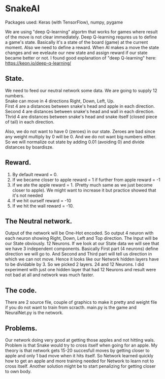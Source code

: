 # SnakeAI
Packages used: Keras (with TensorFlow), numpy, pygame

We are using "deep Q-learning" algortm that works for games where result of the move is not clear immediately.
Deep Q-learning requres us to define a game's state. Basically it's a state of the board (game) at the current moment. 
Also we need to define a reward. When AI makes a move the state changes and we evelaute our new state and assign reward if our state became better or not.
I found good explanation of "deep Q-learning" here: https://keon.io/deep-q-learning/

## State.
We need to feed our neutral network some data. We are going to supply 12 numbers.<br>
Snake can move in 4 directions Right, Down, Left, Up.<br>
First 4 are a distances between snake's head and apple in each direction.<br>
Second 4 are distances between snake's head and wall in each direction.<br>
Thrid 4 are distances between snake's head and snake itself (closed piece of tail) in each direction.<br>

Also, we do not want to have 0 (zeroes) in our state. Zeroes are bad since any weight multiply by 0 will be 0. And we do not want big numbers either. So we will normalize out state by adding 0.01 (avoiding 0) and divide distances by boardisze. 
## Reward.
1. By default reward = 0. 
2. If we became closer to apple reward = 1 if further from apple reward = -1
3. if we ate the apple reward = 1. (Pretty much same as we just become closer to apple). We might want to increase it but practice showed that it's not needed
4. If we hit ourself reward = -10
5. If we hit the wall reward = -10.

## The Neutral network.
Output of the network will be  One-Hot encoded. So output 4 neuron with each neuron showing Right, Down, Left and Top direction.
The Input will be our State obviously. 12 Neurons.
If we look at our State data we will see that we have 3 independent components. Basically First part (4 neurons) define direction we will go to. And Second and Third part will tell us direction in which we can not move. Hence it looks like our Network hidden layers have to be dividable by 3. So we picked 2 layers. 24 and 12 Neurons. I did experiment with just one hidden layer that had 12 Neurons and result were not bad at all and network was much faster. 


## The code. 
There are 2 source file, couple of graphics to make it pretty and weight file if you do not want to train from scracth.
main.py is the game and NeuralNet.py is the network.

## Problems. 
Our network doing very good at getting those apples and not hitting wals. 
Problem is that Snake would try to cross itself when going for an apple. My theory is that network gets 15-20 succesfull moves by getting closer to apple and only 1 bad move when it hits itself. So Network learned quickly how to get an apple and more training needed for Network to learn not to cross itself. Another solution might be to start penalizing for getting closer to own body.

